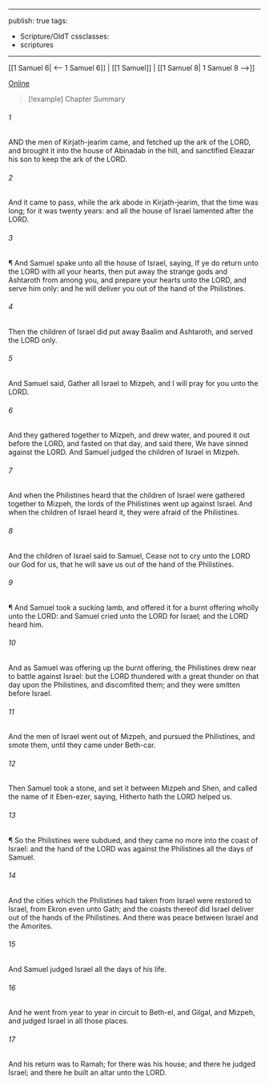 

---
publish: true
tags:
  - Scripture/OldT
cssclasses:
  - scriptures
---
[[1 Samuel 6| <-- 1 Samuel 6]] | [[1 Samuel]] | [[1 Samuel 8| 1 Samuel 8 -->]]

[Online](https://churchofjesuschrist.org/study/scriptures/ot/1-sam/7?lang=eng)

>[!example] Chapter Summary
>
###### 1
AND the men of Kirjath-jearim came, and fetched up the ark of the LORD, and brought it into the house of Abinadab in the hill, and sanctified Eleazar his son to keep the ark of the LORD.
###### 2
And it came to pass, while the ark abode in Kirjath-jearim, that the time was long; for it was twenty years: and all the house of Israel lamented after the LORD.
###### 3
¶ And Samuel spake unto all the house of Israel, saying, If ye do return unto the LORD with all your hearts, then put away the strange gods and Ashtaroth from among you, and prepare your hearts unto the LORD, and serve him only: and he will deliver you out of the hand of the Philistines.
###### 4
Then the children of Israel did put away Baalim and Ashtaroth, and served the LORD only.
###### 5
And Samuel said, Gather all Israel to Mizpeh, and I will pray for you unto the LORD.
###### 6
And they gathered together to Mizpeh, and drew water, and poured it out before the LORD, and fasted on that day, and said there, We have sinned against the LORD.  And Samuel judged the children of Israel in Mizpeh.
###### 7
And when the Philistines heard that the children of Israel were gathered together to Mizpeh, the lords of the Philistines went up against Israel.  And when the children of Israel heard it, they were afraid of the Philistines.
###### 8
And the children of Israel said to Samuel, Cease not to cry unto the LORD our God for us, that he will save us out of the hand of the Philistines.
###### 9
¶ And Samuel took a sucking lamb, and offered it for a burnt offering wholly unto the LORD: and Samuel cried unto the LORD for Israel; and the LORD heard him.
###### 10
And as Samuel was offering up the burnt offering, the Philistines drew near to battle against Israel: but the LORD thundered with a great thunder on that day upon the Philistines, and discomfited them; and they were smitten before Israel.
###### 11
And the men of Israel went out of Mizpeh, and pursued the Philistines, and smote them, until they came under Beth-car.
###### 12
Then Samuel took a stone, and set it between Mizpeh and Shen, and called the name of it Eben-ezer, saying, Hitherto hath the LORD helped us.
###### 13
¶ So the Philistines were subdued, and they came no more into the coast of Israel: and the hand of the LORD was against the Philistines all the days of Samuel.
###### 14
And the cities which the Philistines had taken from Israel were restored to Israel, from Ekron even unto Gath; and the coasts thereof did Israel deliver out of the hands of the Philistines.  And there was peace between Israel and the Amorites.
###### 15
And Samuel judged Israel all the days of his life.
###### 16
And he went from year to year in circuit to Beth-el, and Gilgal, and Mizpeh, and judged Israel in all those places.
###### 17
And his return was to Ramah; for there was his house; and there he judged Israel; and there he built an altar unto the LORD.



